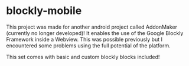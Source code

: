 # blockly-mobile

This project was made for another android project called AddonMaker (currently no longer developed)!
It enables the use of the Google Blockly Framework inside a Webview.
This was possible previously but I encountered some problems using the full potential of the platform.

This set comes with basic and custom blockly blocks included!
